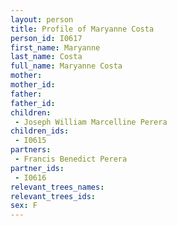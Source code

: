 ```yaml
---
layout: person
title: Profile of Maryanne Costa
person_id: I0617
first_name: Maryanne
last_name: Costa
full_name: Maryanne Costa
mother: 
mother_id: 
father: 
father_id: 
children:
 - Joseph William Marcelline Perera
children_ids:
 - I0615
partners:
 - Francis Benedict Perera
partner_ids:
 - I0616
relevant_trees_names:
relevant_trees_ids:
sex: F
---
```


